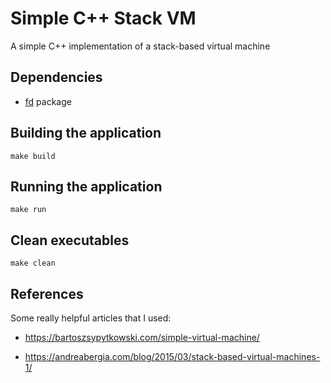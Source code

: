 # Simple C++ Stack VM

A simple C++ implementation of a stack-based virtual machine

## Dependencies
- [fd](https://github.com/sharkdp/fd) package

## Building the application
```
make build
```

## Running the application
```
make run
```

## Clean executables
```
make clean
```

## References
Some really helpful articles that I used:

- https://bartoszsypytkowski.com/simple-virtual-machine/

- https://andreabergia.com/blog/2015/03/stack-based-virtual-machines-1/
